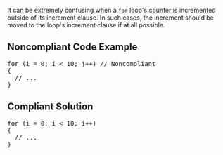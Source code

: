 It can be extremely confusing when a `for` loop's counter is incremented outside of its increment clause. In such cases, the increment
should be moved to the loop's increment clause if at all possible.

## Noncompliant Code Example

<pre>
for (i = 0; i &lt; 10; j++) // Noncompliant
{
  // ...
}
</pre>

## Compliant Solution

<pre>
for (i = 0; i &lt; 10; i++)
{
  // ...
}
</pre>
